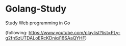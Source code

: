 # Golang-Study
Study Web programming in Go

(following: https://www.youtube.com/playlist?list=PLy-g2fnSzUTDALoERcKDniql16SAaQYHF)
